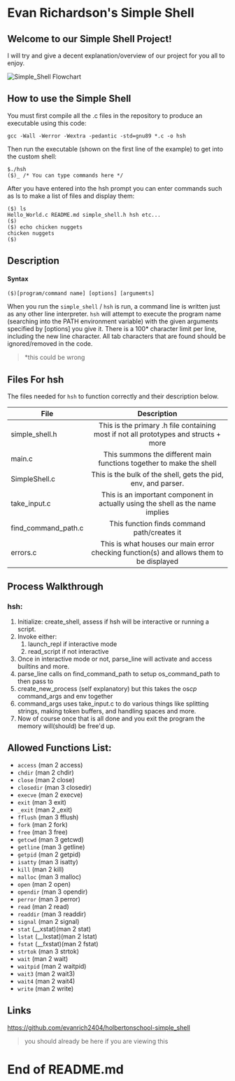 # Evan Richardson's Simple Shell

## Welcome to our Simple Shell Project!
I will try and give a decent explanation/overview of our project for you all to enjoy.

![Simple_Shell Flowchart](https://user-images.githubusercontent.com/67380001/207740437-5819833b-4600-4d8c-a10b-bbd71cde8333.png)

## How to use the Simple Shell
You must first compile all the .c files in the repository to produce an executable using this code:
```
gcc -Wall -Werror -Wextra -pedantic -std=gnu89 *.c -o hsh
```
Then run the executable (shown on the first line of the example) to get into the custom shell:
```
$./hsh
($)_ /* You can type commands here */
```
After you have entered into the hsh prompt you can enter commands such as ls to make a list of files and display them:
```
($) ls
Hello_World.c README.md simple_shell.h hsh etc...
($) 
($) echo chicken nuggets
chicken nuggets
($) 
```
## Description

#### Syntax
```
($)[program/command name] [options] [argumemts]
```
When you run the `simple_shell` / `hsh` is run, a command line is written just as any other line interpreter.
`hsh` will attempt to execute the program name (searching into the PATH environment variable) with the given arguments specified by [options] you give it. There is a 100* character limit per line, including the new line character. All tab characters that are found should be ignored/removed in the code.
>*this could be wrong

## Files For hsh

The files needed for `hsh` to function correctly and their description below.

| File  | Description |
| ------------- |:-------------:|
| simple_shell.h      | This is the primary .h file containing most if not all prototypes and structs + more     |
| main.c      | This summons the different main functions together to make the shell     |
| SimpleShell.c      | This is the bulk of the shell, gets the pid, env, and parser.      |
| take_input.c      | This is an important component in actually using the shell as the name implies     |
| find_command_path.c      | This function finds command path/creates it     |
| errors.c      | This is what houses our main error checking function(s) and allows them to be displayed    |




## Process Walkthrough

### hsh:
1. Initialize: create_shell, assess if hsh will be interactive or running a script.
2. Invoke either:
    1. launch_repl if interactive mode
    2. read_script if not interactive
3. Once in interactive mode or not, parse_line will activate and access builtins and more.
4. parse_line calls on find_command_path to setup os_command_path to then pass to
5. create_new_process (self explanatory) but this takes the os*cp* command_args and env together
6. command_args uses take_input.c to do various things like splitting strings, making token buffers, and handling spaces and more.
7. Now of course once that is all done and you exit the program the memory will(should) be free'd up.

## Allowed Functions List:
* `access` (man 2 access)
* `chdir` (man 2 chdir)
* `close` (man 2 close)
* `closedir` (man 3 closedir)
* `execve` (man 2 execve)
* `exit` (man 3 exit)
* `_exit` (man 2 _exit)
* `fflush` (man 3 fflush)
* `fork` (man 2 fork)
* `free` (man 3 free)
* `getcwd` (man 3 getcwd)
* `getline` (man 3 getline)
* `getpid` (man 2 getpid)
* `isatty` (man 3 isatty)
* `kill` (man 2 kill)
* `malloc` (man 3 malloc)
* `open` (man 2 open)
* `opendir` (man 3 opendir)
* `perror` (man 3 perror)
* `read` (man 2 read)
* `readdir` (man 3 readdir)
* `signal` (man 2 signal)
* `stat` (__xstat)(man 2 stat)
* `lstat` (__lxstat)(man 2 lstat)
* `fstat` (__fxstat)(man 2 fstat)
* `strtok` (man 3 strtok)
* `wait` (man 2 wait)
* `waitpid` (man 2 waitpid)
* `wait3` (man 2 wait3)
* `wait4` (man 2 wait4)
* `write` (man 2 write)



## Links

https://github.com/evanrich2404/holbertonschool-simple_shell
> you should already be here if you are viewing this


# End of README.md
